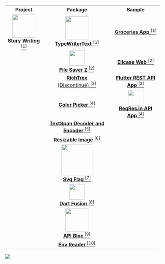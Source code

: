    <table align='center'>
    <!-- Title Line -->
    <tr align='center'>
      <th><b>Project</b></th>
      <th><b>Package</b></th>
      <th><b>Sample</b></th>
    </tr>
      <!-- Line 1 -->
      <tr align='center'>
        <td>
          <a href='https://play.google.com/store/apps/details?id=app.inidia.tuliscerita'>
            <img src='https://user-images.githubusercontent.com/45191605/167240011-5e9aeb91-b5f1-402a-8bdf-b39d507c789c.png' width=75/>
            </br>
          <b>Story Writing</b> <sup>[1]</sup>
          </a>
        </td>
        <td>
          <a href='https://pub.dev/packages/typewritertext'>
            <img src='https://user-images.githubusercontent.com/45191605/272776265-849653b7-af9a-4aaa-8c9d-d9f2585ffe67.png' width=75/>
            </br>
            <b>TypeWriterText</b> <sup>[1]</sup>
          </a>
        </td>
        <td>
          <a href='https://github.com/Nialixus/groceries-app'>
            <b>Groceries App</b> <sup>[1]</sup>
          </a>
        </td>
      </tr>
      <!-- Line 2 -->
      <tr align='center'>
        <td>
        </td>
        <td>
          <a href='https://pub.dev/packages/filesaverz'>
            <img src='https://user-images.githubusercontent.com/45191605/167240018-7ee15f24-ff2d-48f5-84d6-8be0dc4207fe.png' width=50/>
            </br>
            <b>File Saver Z</b> <sup>[2]</sup>
          </a>
        </td>
        <td>
          <a href='https://github.com/Nialixus/minimalist-web-app'>
            <b>Ellcase Web</b> <sup>[2]</sup>
          </a>
        </td>
      </tr>
      <!-- Line 3 -->
      <tr align='center'>
        <td></td>
        <td>
          <a href='https://github.com/Nialixus/richtrex'>
            <b>RichTrex</b>
            </br>
           (Discontinue) <sup>[3]</sup>
          </a>
        </td>
        <td>
          <a href='https://github.com/Nialixus/flutter-restapi'>
            <b>Flutter REST API App</b> <sup>[3]</sup>
          </a>
        </td>
      </tr>
      <!-- Line 4 -->
      <tr align='center'>
        <td></td>
        <td>
           <a href='https://pub.dev/packages/richtrex_colorpicker'>
            <b>Color Picker</b> <sup>[4]</sup>
          </a>
        </td>
        <td>
          <a href='https://github.com/Nialixus/flutter-reqres'>
            <img src='https://user-images.githubusercontent.com/45191605/170668043-3b3ba0f0-7348-45a1-ab9f-b12744a35aa2.png' width=50/>
            </br>
            <b>ReqRes.in API App</b> <sup>[4]</sup>
          </a>
        </td>
      </tr>
      <tr align="center">
         <td>
         </td>
         <td>
            <a href='https://pub.dev/packages/richtrex_span'>
               <b>TextSpan Decoder and Encoder</b> <sup>[5]</sup>
            </a>
         </td>
         <td>
         </td>
      </tr>
      <tr align="center">
         <td>
         </td>
         <td>
            <a href='https://pub.dev/packages/richtrex_image'>
               <b>Resizable Image</b> <sup>[6]</sup>
            </a>
         </td>
         <td>
         </td>
      </tr>
       <tr align="center">
         <td>
         </td>
         <td>
            <a href='https://pub.dev/packages/svg_flag'>
               <img src='https://user-images.githubusercontent.com/45191605/272771716-70c922b2-59c3-4236-ad83-0ac8c6715ca2.png' width='100'/>
               </br>
               <b>Svg Flag</b> <sup>[7]</sup>
            </a>
         </td>
         <td>
         </td>
      </tr>
      </tr>
       <tr align="center">
         <td>
         </td>
         <td>
            <a href='https://github.com/Nialixus/dart_fusion'>
               <img src='https://user-images.githubusercontent.com/45191605/267848544-e316c985-3369-4609-9aa5-6becfdb9bee8.png' width='50'/>
               </br>
               <b>Dart Fusion</b> <sup>[8]</sup>
            </a>
         </td>
         <td>
         </td>
      </tr>
      </tr>
       <tr align="center">
         <td>
         </td>
         <td>
            <a href='https://pub.dev/packages/api_bloc'>
               <img src='https://user-images.githubusercontent.com/45191605/271759061-4a6cd99b-a745-4c9d-8989-1dcf6566aae2.png' width='75'/>
               </br>
               <b>API Bloc</b> <sup>[9]</sup>
            </a>
         </td>
         <td>
         </td>
      </tr>
      </tr>
       <tr align="center">
         <td>
         </td>
         <td>
            <a href='https://pub.dev/packages/env_reader'>
               <b>Env Reader</b> <sup>[10]</sup>
            </a>
         </td>
         <td>
         </td>
      </tr>
    </table>
    
 ![](https://komarev.com/ghpvc/?username=Nialixus&label=Views&style=flat-square)
